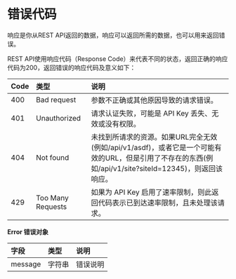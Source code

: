 # 错误代码

响应是你从REST API返回的数据，响应可以返回所需的数据，也可以用来返回错误。

REST API使用响应代码（Response Code）来代表不同的状态，返回正确的响应代码为200，返回错误的响应代码及意义如下：

| Code | 类型 | 说明 |
| :----- | :----- | :----- |
| 400 | Bad request | 参数不正确或其他原因导致的请求错误。 |
| 401 | Unauthorized | 请求认证失败，可能是 API Key 丢失、无效或没有权限。 |
| 404 | Not found | 未找到所请求的资源。如果URL完全无效(例如/api/v1/asdf)，或者它是一个可能有效的URL，但是引用了不存在的东西(例如/api/v1/site?siteId=12345)，则返回该响应。 |
| 429 | Too Many Requests | 如果为 API Key 启用了速率限制，则此返回代码表示已到达速率限制，且未处理该请求。 |

**Error 错误对象**

| 字段 | 类型 | 说明 |
| :----- | :----- | :----- |
| message | 字符串 | 错误说明 |
